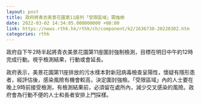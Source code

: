 ```yaml
---
layout: post
title: 政府將青衣美景花園第11座列「受限區域」需強檢
date: 2022-03-02 14:34:05.000000000 +08:00
link: https://news.rthk.hk/rthk/ch/component/k2/1636730-20220302.htm
categories: rthk
---
```


政府自下午2時半起將青衣美景花園第11座圍封強制檢測，目標在明日中午約12時完成行動。視乎檢測結果，行動或會延長。

政府表示，美景花園第11座排放的污水樣本對新冠病毒檢查呈陽性，懷疑有隱形患者，經評估後，感染風險有機會較高，決定圍封強檢。「受限區域」內的人士要在晚上9時前接受檢測，有檢測結果前，必須留在處所內，減少交叉感染的風險。政府會為行動不便的人士和長者安排上門採樣。
